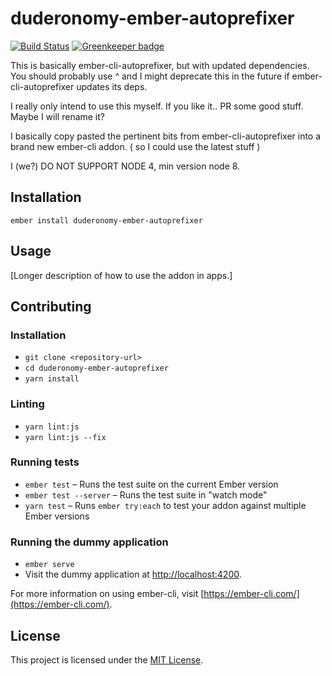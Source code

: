 duderonomy-ember-autoprefixer
==============================================================================

[![Build Status](https://travis-ci.org/Duder-onomy/duderonomy-ember-autoprefixer.svg?branch=master)](https://travis-ci.org/Duder-onomy/duderonomy-ember-autoprefixer) [![Greenkeeper badge](https://badges.greenkeeper.io/Duder-onomy/duderonomy-ember-autoprefixer.svg)](https://greenkeeper.io/)

This is basically ember-cli-autoprefixer, but with updated dependencies.
You should probably use ^ and I might deprecate this in the future if ember-cli-autoprefixer updates its deps.

I really only intend to use this myself. If you like it.. PR some good stuff. Maybe I will rename it?

I basically copy pasted the pertinent bits from ember-cli-autoprefixer into a brand new ember-cli addon. ( so I could use the latest stuff )

I (we?) DO NOT SUPPORT NODE 4, min version node 8.

Installation
------------------------------------------------------------------------------

```
ember install duderonomy-ember-autoprefixer
```

Usage
------------------------------------------------------------------------------

[Longer description of how to use the addon in apps.]


Contributing
------------------------------------------------------------------------------

### Installation

* `git clone <repository-url>`
* `cd duderonomy-ember-autoprefixer`
* `yarn install`

### Linting

* `yarn lint:js`
* `yarn lint:js --fix`

### Running tests

* `ember test` – Runs the test suite on the current Ember version
* `ember test --server` – Runs the test suite in "watch mode"
* `yarn test` – Runs `ember try:each` to test your addon against multiple Ember versions

### Running the dummy application

* `ember serve`
* Visit the dummy application at [http://localhost:4200](http://localhost:4200).

For more information on using ember-cli, visit [https://ember-cli.com/](https://ember-cli.com/).

License
------------------------------------------------------------------------------

This project is licensed under the [MIT License](LICENSE.md).
